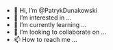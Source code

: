 - 👋 Hi, I’m @PatrykDunakowski
- 👀 I’m interested in ...
- 🌱 I’m currently learning ...
- 💞️ I’m looking to collaborate on ...
- 📫 How to reach me ...

<!---
PatrykDunakowski/PatrykDunakowski is a ✨ special ✨ repository because its `README.md` (this file) appears on your GitHub profile.
You can click the Preview link to take a look at your changes.
--->
